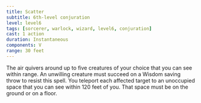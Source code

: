 ```yaml
---
title: Scatter
subtitle: 6th-level conjuration
level: level6
tags: [sorcerer, warlock, wizard, level6, conjuration]
cast: 1 action
duration: Instantaneous
components: V
range: 30 feet
---
```

The air quivers around up to five creatures of your choice that you can see within range. An unwilling creature must succeed on a Wisdom saving throw to resist this spell. You teleport each affected target to an unoccupied space that you can see within 120 feet of you. That space must be on the ground or on a floor.